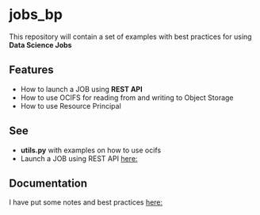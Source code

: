 # jobs_bp
This repository will contain a set of examples with best practices for using **Data Science Jobs**

## Features
* How to launch a JOB using **REST API**
* How to use OCIFS for reading from and writing to Object Storage
* How to use Resource Principal

## See
* **utils.py** with examples on how to use ocifs
* Launch a JOB using REST API [here:](./test_invoke_job_run.ipynb)

## Documentation
I have put some notes and best practices [here:](./bp.md) 
